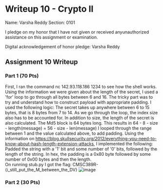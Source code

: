 Writeup 10 - Crypto II
=====

Name: Varsha Reddy
Section: 0101

I pledge on my honor that I have not given or received anyunauthorized assistance on this assignment or examination.

Digital acknowledgement of honor pledge: Varsha Reddy

## Assignment 10 Writeup

### Part 1 (70 Pts)
First, I ran the command nc 142.93.118.186 1234 to see how the shell works. Using the information we were given about the length of the secret, I used a 'for' loop to go through all bytes between 6 and 16. The tricky part was to try and understand how to construct payload with appropriate padding. I used the following logic: 
The secret takes up anywhere between 6 to 15 bytes, that is 8 bytes from 7 to 14. 
As we go through the loop, the index size also has to be accounted for. In addition to size, the length of the secret is also calculated.
The Md5 block is 64 bytes long.
This results in 64 - 8 - size - length(message) = 56 - size - len(message)
I looped through the range between 1 and the value calculated above, to add padding. Using the information on https://blog.skullsecurity.org/2012/everything-you-need-to-know-about-hash-length-extension-attacks, I implemented the following:
Padded the string with a '1' bit and some number of '0' bits, followed by the length of the string. In hex, the padding is a 0x80 byte followed by some number of 0x00 bytes and then the length.  
On running stub.py I got the flag: CMSC389R-{i_still_put_the_M_between_the_DV}
![image](https://user-images.githubusercontent.com/42913716/48812447-68de9280-ed00-11e8-88e6-fd5189964211.png)

### Part 2 (30 Pts)


